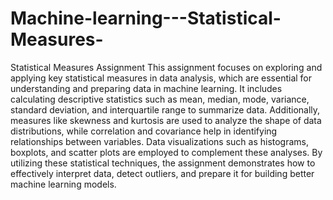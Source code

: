 # Machine-learning---Statistical-Measures-
Statistical Measures Assignment
This assignment focuses on exploring and applying key statistical measures in data analysis, which are essential for understanding and preparing data in machine learning. It includes calculating descriptive statistics such as mean, median, mode, variance, standard deviation, and interquartile range to summarize data. Additionally, measures like skewness and kurtosis are used to analyze the shape of data distributions, while correlation and covariance help in identifying relationships between variables. Data visualizations such as histograms, boxplots, and scatter plots are employed to complement these analyses. By utilizing these statistical techniques, the assignment demonstrates how to effectively interpret data, detect outliers, and prepare it for building better machine learning models.
